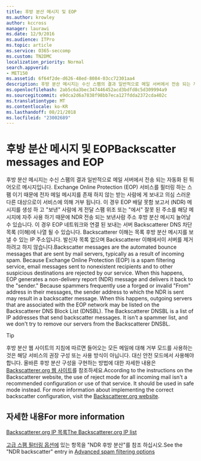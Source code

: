 ```yaml
---
title: 후방 분산 메시지 및 EOP
ms.author: krowley
author: kccross
manager: laurawi
ms.date: 12/9/2016
ms.audience: ITPro
ms.topic: article
ms.service: O365-seccomp
ms.custom: TN2DMC
localization_priority: Normal
search.appverid:
- MET150
ms.assetid: 6f64f2de-d626-48ed-8084-03cc72301aa4
description: 후방 분산 메시지는 수신 스팸의 결과 일반적으로 메일 서버에서 전송 되는 자동화 된 튀어오르 메시지입니다. Backscatterer 이해는 목록 후방 분산 메시지를 보낼 수 있는 IP 주소입니다. 발신자 목록 없으며 Backscatterer 이해에서이 서버를 제거 하려고 하지 않습니다.
ms.openlocfilehash: 2ab5c6a3bec347446452acd3bdfd8c5d309994a9
ms.sourcegitcommit: e9dca2d6a7838f98bb7eca127fdda2372cda402c
ms.translationtype: MT
ms.contentlocale: ko-KR
ms.lasthandoff: 08/21/2018
ms.locfileid: "23002689"
---
```

# <a name="backscatter-messages-and-eop"></a><span data-ttu-id="31277-105">후방 분산 메시지 및 EOP</span><span class="sxs-lookup"><span data-stu-id="31277-105">Backscatter messages and EOP</span></span>

<span data-ttu-id="31277-p102">후방 분산 메시지는 수신 스팸의 결과 일반적으로 메일 서버에서 전송 되는 자동화 된 튀어오르 메시지입니다. Exchange Online Protection (EOP) 서비스를 필터링 하는 스팸 이기 때문에 전자 메일 메시지를 존재 하지 않는 받는 사람에 게 보내고 의심 스러운 다른 대상으로이 서비스에 의해 거부 됩니다. 이 경우 EOP 배달 못함 보고서 (NDR) 메시지를 생성 하 고 "보낸" 사람에 게 전달 스팸 위조 또는 "에서" 잘못 된 주소를 해당 메시지에 자주 사용 하기 때문에 NDR 전송 되는 보낸사람 주소 후방 분산 메시지 늘어날 수 있습니다. 이 경우 EOP 네트워크와 연결 된 보내는 서버 Backscatterer DNS 차단 목록 (이해)에 나열 될 수 있습니다. Backscatterer 이해는 목록 후방 분산 메시지를 보낼 수 있는 IP 주소입니다. 발신자 목록 없으며 Backscatterer 이해에서이 서버를 제거 하려고 하지 않습니다.</span><span class="sxs-lookup"><span data-stu-id="31277-p102">Backscatter messages are the automated bounce messages that are sent by mail servers, typically as a result of incoming spam. Because Exchange Online Protection (EOP) is a spam filtering service, email messages sent to nonexistent recipients and to other suspicious destinations are rejected by our service. When this happens, EOP generates a non-delivery report (NDR) message and delivers it back to the "sender." Because spammers frequently use a forged or invalid "From" address in their messages, the sender address to which the NDR is sent may result in a backscatter message. When this happens, outgoing servers that are associated with the EOP network may be listed on the Backscatterer DNS Block List (DNSBL). The Backscatterer DNSBL is a list of IP addresses that send backscatter messages. It isn't a spammer list, and we don't try to remove our servers from the Backscatterer DNSBL.</span></span> 
  
> [!TIP]
> <span data-ttu-id="31277-p103">후방 분산 웹 사이트의 지침에 따르면 들어오는 모든 메일에 대해 거부 모드를 사용하는 것은 해당 서비스의 권장 구성 또는 사용 방식이 아닙니다. 대신 안전 모드에서 사용해야 합니다. 올바른 후방 분산 구성을 구현하는 방법에 대한 자세한 내용은 [Backscatterer.org 웹 사이트](http://www.backscatterer.org/?target=usage)를 참조하세요.</span><span class="sxs-lookup"><span data-stu-id="31277-p103">According to the instructions on the Backscatterer website, the use of reject mode for all incoming mail isn't a recommended configuration or use of that service. It should be used in safe mode instead. For more information about implementing the correct backscatter configuration, visit the [Backscatterer.org website](http://www.backscatterer.org/?target=usage).</span></span> 
  
## <a name="for-more-information"></a><span data-ttu-id="31277-116">자세한 내용</span><span class="sxs-lookup"><span data-stu-id="31277-116">For more information</span></span>

[<span data-ttu-id="31277-117">Backscatterer.org IP 목록</span><span class="sxs-lookup"><span data-stu-id="31277-117">The Backscatterer.org IP list</span></span>](https://blogs.msdn.com/b/tzink/archive/2012/08/22/the-backscatterer-org-ip-list.aspx)
  
<span data-ttu-id="31277-118">[고급 스팸 필터링 옵션에](advanced-spam-filtering-asf-options.md) 있는 항목을 "NDR 후방 분산"를 참조 하십시오.</span><span class="sxs-lookup"><span data-stu-id="31277-118">See the "NDR backscatter" entry in [Advanced spam filtering  options](advanced-spam-filtering-asf-options.md)</span></span>
  

